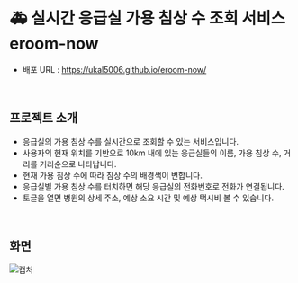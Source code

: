 # 🚑 실시간 응급실 가용 침상 수 조회 서비스 eroom-now

- 배포 URL : https://ukal5006.github.io/eroom-now/

<br>

## 프로젝트 소개

- 응급실의 가용 침상 수를 실시간으로 조회할 수 있는 서비스입니다.
- 사용자의 현재 위치를 기반으로 10km 내에 있는 응급실들의 이름, 가용 침상 수, 거리를 거리순으로 나타납니다.
- 현재 가용 침상 수에 따라 침상 수의 배경색이 변합니다.
- 응급실별 가용 침상 수를 터치하면 해당 응급실의 전화번호로 전화가 연결됩니다.
- 토글을 열면 병원의 상세 주소, 예상 소요 시간 및 예상 택시비 볼 수 있습니다.

<br>

## 화면

![캡처](https://github.com/ukal5006/eroom-now/assets/119646329/793e387b-fc4f-4def-9d6e-91f0f971d3f3)
